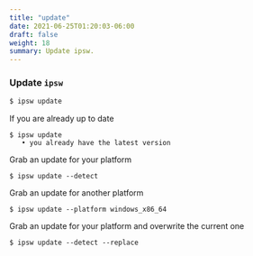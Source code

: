 ```yaml
---
title: "update"
date: 2021-06-25T01:20:03-06:00
draft: false
weight: 18
summary: Update ipsw.
---
```


### Update `ipsw`

```bash
$ ipsw update

```

If you are already up to date

```
$ ipsw update
   • you already have the latest version
```

Grab an update for your platform

```
$ ipsw update --detect
```

Grab an update for another platform

```
$ ipsw update --platform windows_x86_64
```

Grab an update for your platform and overwrite the current one

```
$ ipsw update --detect --replace
```
